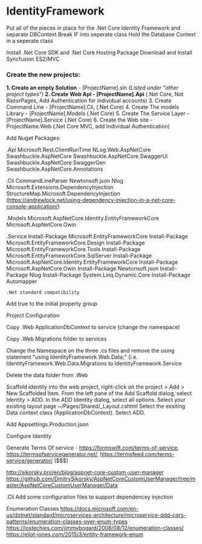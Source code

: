 # IdentityFramework
Put all of the pieces in place for the .Net Core Identity Framework and separate DBContext
Break IF into seperate class
Hold the Database Context in a seperate class


Install .Net Core SDK and .Net Core Hosting Package
Download and Install Syncfusion ES2/MVC

### Create the new projects:

**1. Create an empty Solution** - [ProjectName].sln *(Listed under "other project types")*
**2. Create Web Api - [ProjectName].Api** (.Net Core, Not RazorPages, Add Authentication for individual accounts)
3. Create Command Line - [ProjectName].Cli, (.Net Core)
4. Create The models Library - [ProjectName].Models (.Net Core)
5. Create The Service Layer - [ProjectName].Service (.Net Core)
6. Create the Web site - ProjectName.Web (.Net Core MVC, add Individual Authentication)

Add Nuget Packages:

.Api
	Microsoft.Rest.ClientRunTime
	NLog.Web.AspNetCore
	Swashbuckle.AspNetCore
	Swashbuckle.AspNetCore.SwaggerUi
	Swashbuckle.AspNetCore.SwaggerGen
	Swashbuckle.AspNetCore.Annotations
	
.Cli
	CommandLineParser
	Newtonsoft.json
	Nlog
	Microsoft.Extensions.DependencyInjection
	StructureMap.Microsoft.DependencyInjection (https://andrewlock.net/using-dependency-injection-in-a-net-core-console-application/)

.Models
	Microsoft.AspNetCore.Identity.EntityFrameworkCore
	Microsoft.AspNetCore.Owin

.Service
	Install-Package Microsoft.EntityFrameworkCore
	Install-Package Microsoft.EntityFrameworkCore.Design
	Install-Package Microsoft.EntityFrameworkCore.Tools
	Install-Package Microsoft.EntityFrameworkCore.SqlServer
	Install-Package Microsoft.AspNetCore.Identity.EntityFrameworkCore
	Install-Package Microsoft.AspNetCore.Owin
	Install-Package Newtonsoft.json
	Install-Package Nlog
	Install-Package System.Linq.Dynamic.Core
	Install-Package Automapper


	.Net standard compatibility
Add <AutoGenerateBindingRedirects>true</AutoGenerateBindingRedirects> to the initial property group
	
	
Project Configuration



Copy .Web ApplicationDbContext to service (change the namespace)

Copy .Web Migrations folder to services

Change the Namespace on the three .cs files and remove the using statement "using IdentityFramework.Web.Data;" (i.e. IdentityFramework.Web.Data.Migrations to IdentityFramework.Service

Delete the data folder from .Web

Scaffold identity into the web project, right-click on the project > Add > New Scaffolded Item. 
From the left pane of the Add Scaffold dialog, select Identity > ADD. In the ADD Identity dialog, select all options. 
Select your existing layout page ~/Pages/Shared/_Layout.cshtml Select the exsiting Data context class (ApplicationDbContext). Select ADD.

Add Appsettings.Production.json

Configure Identity



Generate Terms Of service - https://formswift.com/terms-of-service, https://termsofservicegenerator.net/, https://termsfeed.com/terms-service/generator/ ($$$)




http://sikorsky.pro/en/blog/aspnet-core-custom-user-manager
https://github.com/DmitrySikorsky/AspNetCoreCustomUserManager/tree/master/AspNetCoreCustomUserManager/Data






.Cli
 Add some configuration files to support dependencey injection

 
 
 Enumeration Classes
 https://docs.microsoft.com/en-us/dotnet/standard/microservices-architecture/microservice-ddd-cqrs-patterns/enumeration-classes-over-enum-types
 https://lostechies.com/jimmybogard/2008/08/12/enumeration-classes/
 https://eliot-jones.com/2015/3/entity-framework-enum
